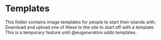 # Templates

This folder contains image templates for people to start their islands with. Download and upload one of these to the site to start off with a template. This is a temporary feature until @eugeneration adds templates.
